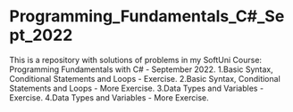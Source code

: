 # Programming_Fundamentals_C#_Sept_2022
This is a repository with solutions of problems in my SoftUni Course: Programming Fundamentals with C# - September 2022.
1.Basic Syntax, Conditional Statements and Loops - Exercise.
2.Basic Syntax, Conditional Statements and Loops - More Exercise.
3.Data Types and Variables - Exercise.
4.Data Types and Variables - More Exercise.